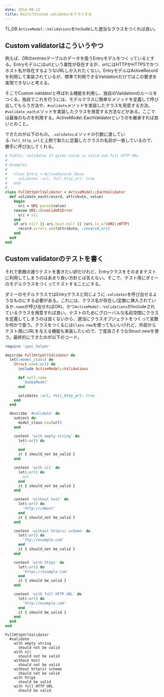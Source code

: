 ```yaml
---
date: 2014-09-12
title: RailsでCustom validatorをテストする
---
```


TL;DR `ActiveModel::Validations`をincludeした適当なクラスをつくれば良い。

## Custom validatorはこういうやつ
例えば、DBのentriesテーブルのデータを扱うEntryモデルをつくっているとする。Entryモデルにはurlという属性が存在するが、urlにはHTTPかHTTPSでかつホスト名が存在するようなURLしか入れたくない。EntryモデルはActiveRecordを利用して実装されているが、標準で利用できるValidationだけではこの要求を実現できないと考える。

そこでCustom validatorと呼ばれる機能を利用し、独自のValidationのルールをつくる。独自でこれを行うには、モデルクラスに簡単なメソッドを定義して呼び出してもらう方法や、`#validate`メソッドを実装したクラスを用意する方法、`#validate_each`メソッドを実装したクラスを用意する方法などがある。ここでは最後のものを利用する。ActiveModel::EachValidatorというのを継承すれば良いとのこと。

できたのが以下のもの。`.validates`メソッドの引数に渡している`:full_http_url`と上例で新たに定義したクラスの名前が一致しているので、勝手に呼び出してくれる。

```rb
# Public: Validates if given value is valid and full HTTP URL.
#
# Examples
#
#   class Entry < ActiveRecord::Base
#     validates :url, full_http_url: true
#   end
#
class FullHttpUrlValidator < ActiveModel::EachValidator
  def validate_each(record, attribute, value)
    begin
      uri = URI.parse(value)
    rescue URI::InvalidURIError
      uri = nil
    end
    if uri.nil? || uri.host.nil? || !uri.is_a?(URI::HTTP)
      record.errors.add(attribute, :invalid_url)
    end
  end
end
```

## Custom validatorのテストを書く
それで表題の通りテストを書きたい訳だけれど、Entryクラスをそのままテストに利用してしまうのはあまり良い方針とは言えない。そこで、テスト用にダミーのモデルクラスをつくってテストすることにする。

ダミーのモデルクラスではEntryクラスと同じように`.validates`を呼び出せるようなものにする必要がある。これには、クラス名が存在し(定数に挿入されているか`.name`が呼び出せればOK)、かつ`ActiveModel::Validations`がincludeされているクラスを用意すれば良い。テストのためにグローバルな名前空間にクラスを定義してしまうのは良くないから、適当にクラスオブジェクトをつくって変数か何かで扱う。クラスをつくるには`Class.new`を使ってもいいけれど、外部からテスト用にURLを与える機能も実装したいので、丁度良さそうなStruct.newを使う。最終的にできたのが以下のコード。

```rb
require 'spec_helper'

describe FullHttpUrlValidator do
  let(:model_class) do
    Struct.new(:url) do
      include ActiveModel::Validations

      def self.name
        'DummyModel'
      end

      validates :url, full_http_url: true
    end
  end

  describe '#validate' do
    subject do
      model_class.new(url)
    end

    context 'with empty string' do
      let(:url) do
        ''
      end
      it { should_not be_valid }
    end

    context 'with nil' do
      let(:url) do
        nil
      end
      it { should_not be_valid }
    end

    context 'without host' do
      let(:url) do
        'http:///about'
      end
      it { should_not be_valid }
    end

    context 'without http(s) scheme' do
      let(:url) do
        'ftp://example.com'
      end
      it { should_not be_valid }
    end

    context 'with https' do
      let(:url) do
        'https://example.com'
      end
      it { should be_valid }
    end

    context 'with full HTTP URL' do
      let(:url) do
        'http://example.com'
      end
      it { should be_valid }
    end
  end
end
```

```
FullHttpUrlValidator
  #validate
    with empty string
      should not be valid
    with nil
      should not be valid
    without host
      should not be valid
    without http(s) scheme
      should not be valid
    with https
      should be valid
    with full HTTP URL
      should be valid
```
